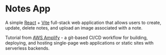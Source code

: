 # Notes App

A simple [React](https://react.dev/) + [Vite](https://vitejs.dev/) full-stack web application that allows users to create, update, delete notes, and upload an image associated with a note.

Tutorial from [AWS Amplify](https://aws.amazon.com/getting-started/hands-on/build-react-app-amplify-graphql/?pg=cloudessentials) - a git-based CI/CD workflow for building, deploying, and hosting single-page web applications or static sites with serverless backends.
